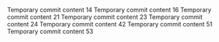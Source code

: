 Temporary commit content 14
Temporary commit content 16
Temporary commit content 21
Temporary commit content 23
Temporary commit content 24
Temporary commit content 42
Temporary commit content 51
Temporary commit content 53
